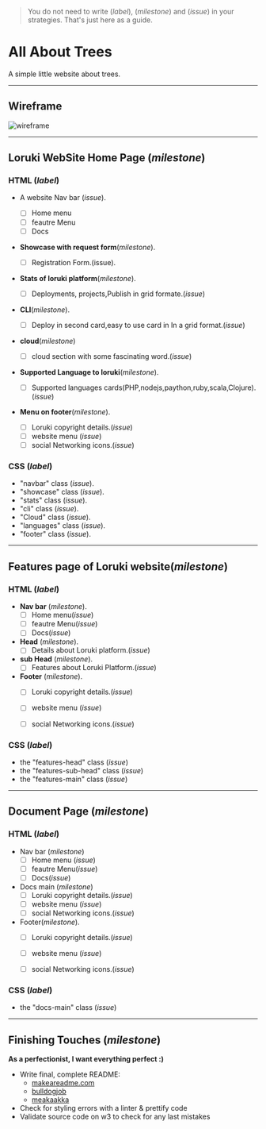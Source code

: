 > You do not need to write (_label_), (_milestone_) and (_issue_) in your strategies. That's just here as a guide.

# All About Trees

A simple little website about trees.

---

## Wireframe

![wireframe](./wireframe.gif)

---

## Loruki WebSite Home Page (_milestone_)

### HTML (_label_)


- A website Nav bar (_issue_). 

   - [ ] Home menu  
   - [ ] feautre Menu
   - [ ] Docs
   
- **Showcase with request form**(_milestone_).

  - [ ] Registration Form.(issue).
  
- **Stats of loruki platform**(_milestone_).

  - [ ] Deployments, projects,Publish in grid formate.(_issue_)
  
- **CLI**(_milestone_).

  - [ ] Deploy in second card,easy to use card in In a grid format.(_issue_)
 
- **cloud**(_milestone_)

  - [ ] cloud section with some fascinating word.(_issue_)
  
- **Supported Language to loruki**(_milestone_).

  - [ ] Supported languages cards(PHP,nodejs,paython,ruby,scala,Clojure). (_issue_)
 
- **Menu on footer**(_milestone_).

  - [ ] Loruki copyright details.(_issue_)
  - [ ] website menu (_issue_)
  - [ ] social Networking icons.(_issue_)

### CSS (_label_)
- "navbar" class (_issue_).
- "showcase" class (_issue_).
- "stats" class (_issue_).
- "cli" class (_issue_).
- "Cloud" class (_issue_).
- "languages" class (_issue_).
- "footer" class (_issue_).

 
---

## Features page of Loruki website(_milestone_)

### HTML (_label_)

- **Nav bar** (_milestone_).
    - [ ] Home menu(_issue_)  
    - [ ] feautre Menu(_issue_)
    - [ ] Docs(_issue_)
    
-  **Head** (_milestone_).
    - [ ] Details about Loruki platform.(_issue_)
- **sub Head** (_milestone_).
    - [ ] Features about Loruki Platform.(_issue_)
- **Footer** (_milestone_).
   - [ ] Loruki copyright details.(_issue_)
   - [ ] website menu (_issue_)
   - [ ] social Networking icons.(_issue_)
  

### CSS (_label_)

  - the "features-head" class (_issue_)
  - the "features-sub-head" class (_issue_)
  - the "features-main" class (_issue_)
  
---

## Document Page (_milestone_)

### HTML (_label_)
- Nav bar (_milestone_)
   - [ ] Home menu  (_issue_)
   - [ ] feautre Menu(_issue_)
   - [ ] Docs(_issue_)
    
- Docs main (_milestone_)
   - [ ] Loruki copyright details.(_issue_)
  - [ ] website menu (_issue_)
  - [ ] social Networking icons.(_issue_)

- Footer(_milestone_).
  - [ ] Loruki copyright details.(_issue_)
  - [ ] website menu (_issue_)
  - [ ] social Networking icons.(_issue_)


### CSS (_label_)
 - the "docs-main" class (_issue_)
---

## Finishing Touches (_milestone_)

**As a perfectionist, I want everything perfect :)**

- Write final, complete README:
  - [makeareadme.com](https://www.makeareadme.com/)
  - [bulldogjob](https://bulldogjob.com/news/449-how-to-write-a-good-readme-for-your-github-project)
  - [meakaakka](https://medium.com/@meakaakka/a-beginners-guide-to-writing-a-kickass-readme-7ac01da88ab3)
- Check for styling errors with a linter & prettify code
- Validate source code on w3 to check for any last mistakes
